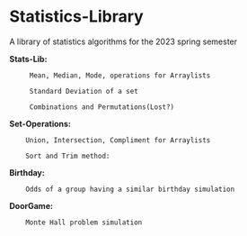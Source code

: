# Statistics-Library
A library of statistics algorithms for the 2023 spring semester
   
  **Stats-Lib:**
   
         Mean, Median, Mode, operations for Arraylists
    
         Standard Deviation of a set
  
         Combinations and Permutations(Lost?)
    
   **Set-Operations:**
  
        Union, Intersection, Compliment for Arraylists
     
        Sort and Trim method:
     
   **Birthday:**
  
        Odds of a group having a similar birthday simulation
     
   **DoorGame:**
   
        Monte Hall problem simulation


